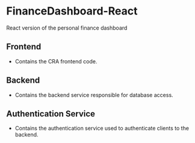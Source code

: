 # FinanceDashboard-React
React version of the personal finance dashboard

## Frontend
- Contains the CRA frontend code.

## Backend
- Contains the backend service responsible for database access.

## Authentication Service
- Contains the authentication service used to authenticate clients to the backend.

